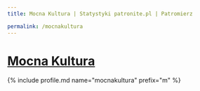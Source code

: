 ```yaml
---
title: Mocna Kultura | Statystyki patronite.pl | Patromierz

permalink: /mocnakultura
---
```


# [Mocna Kultura](https://patronite.pl/mocnakultura)

{% include profile.md name="mocnakultura" prefix="m" %}
